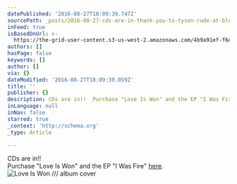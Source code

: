 ```yaml
---
datePublished: '2016-08-27T18:09:39.747Z'
sourcePath: _posts/2016-08-27-cds-are-in-thank-you-to-tyson-rude-at-bloom-7-design-www.md
inFeed: true
isBasedOnUrl: >-
  https://the-grid-user-content.s3-us-west-2.amazonaws.com/4b9a91ef-f6e3-46f7-9a30-5684d77de78b.mp4
authors: []
hasPage: false
keywords: []
author: []
via: {}
dateModified: '2016-08-27T18:09:39.059Z'
title: ''
publisher: {}
description: CDs are in!!  Purchase "Love Is Won" and the EP "I Was Fire" here.
inLanguage: null
inNav: false
starred: true
_context: 'http://schema.org'
_type: Article

---
```

CDs are in!!   
Purchase "Love Is Won" and the EP "I Was Fire" [here][0].
![Love Is Won /// album cover](https://the-grid-user-content.s3-us-west-2.amazonaws.com/f520fa7d-2a12-4658-b63e-3be475b219d1.jpg)

[0]: samuelmarks.bandcamp.com